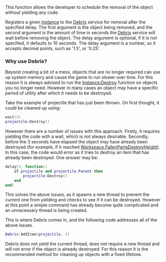 This function allows the developer to schedule the removal of the object without yielding any code.

Registers a given [Instance](https://developer.roblox.com/en-us/api-reference/class/Instance) to the [Debris](https://developer.roblox.com/en-us/api-reference/class/Debris) service for removal after the specified delay. The first argument is the object being removed, and the second argument is the amount of time in seconds the [Debris](https://developer.roblox.com/en-us/api-reference/class/Debris) service will wait before removing the object. The delay argument is optional, if it is not specified, it defaults to 10 seconds. The delay argument is a number, so it accepts decimal points, such as '1.5', or '0.25'.

### Why use Debris?

Beyond creating a bit of a mess, objects that are no longer required can use up system memory and cause the game to run slower over time. For this reason it is always advised to run the [Instance:Destroy](https://developer.roblox.com/en-us/api-reference/function/Instance/Destroy) function on objects you no longer need. However in many cases an object may have a specific period of utility after which it needs to be destroyed.

Take the example of projectile that has just been thrown. On first thought, it could be cleaned up using:

```lua
wait(3)
projectile:Destroy()
``` 

However there are a number of issues with this approach. Firstly, it requires yielding the code with a wait, which is not always desirable. Secondly, before the 3 seconds have elapsed the object may have already been destroyed (for example, if it reached [Workspace.FallenPartsDestroyHeight](https://developer.roblox.com/en-us/api-reference/property/Workspace/FallenPartsDestroyHeight)). In this case, the code would error as it tries to destroy an item that has already been destroyed. One answer may be:

```lua
delay(3, function()
    if projectile and projectile.Parent then
        projectile:Destroy()
    end
end)
``` 

This solves the above issues, as it spawns a new thread to prevent the current one from yielding and checks to see if it can be destroyed. However at this point a simple command has already become quite complicated and an unnecessary thread is being created.

This is where Debris comes in, and the following code addresses all of the above issues.

```lua
Debris:AddItem(projectile, 3)
``` 

Debris does not yield the current thread, does not require a new thread and will not error if the object is already destroyed. For this reason it is the recommended method for cleaning up objects with a fixed lifetime.